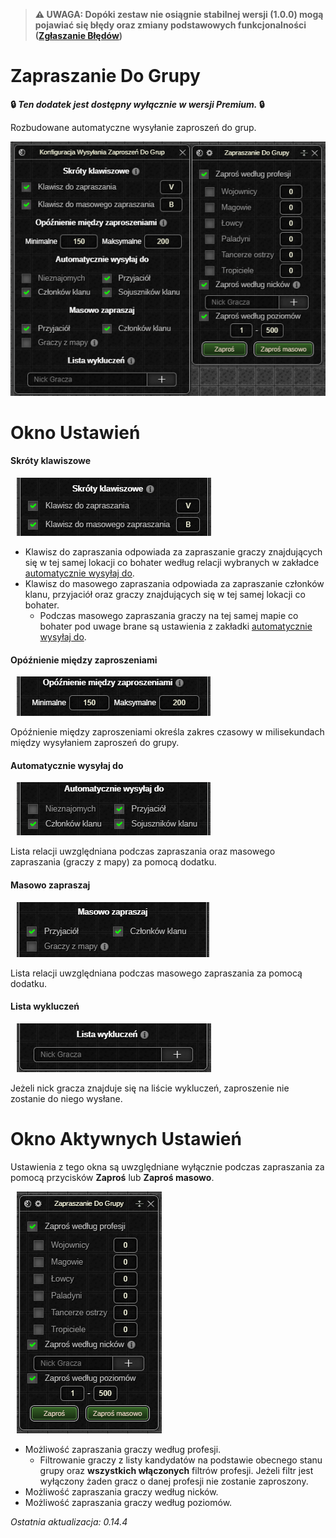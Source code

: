 > **⚠️ UWAGA: Dopóki zestaw nie osiągnie stabilnej wersji (1.0.0) mogą pojawiać się błędy oraz zmiany podstawowych funkcjonalności ([Zgłaszanie Błędów](../../download.md#zgłaszanie-błędów))**
# Zapraszanie Do Grupy
**🔒 *Ten dodatek jest dostępny wyłącznie w wersji Premium.* 🔒**

Rozbudowane automatyczne wysyłanie zaproszeń do grup.

![Okna Dodatku](images/windows.png)

# Okno Ustawień

#### Skróty klawiszowe
<p><img src="images/hotkey-settings.png" class="right" style="padding-left: 10px;" alt="Skróty klawiszowe" /></p>

* Klawisz do zapraszania odpowiada za zapraszanie graczy znajdujących się w tej samej lokacji co bohater według relacji wybranych w zakładce [automatycznie wysyłaj do](#automatycznie-wysyłaj-do).
* Klawisz do masowego zapraszania odpowiada za zapraszanie członków klanu, przyjaciół oraz graczy znajdujących się w tej samej lokacji co bohater.
  * Podczas masowego zapraszania graczy na tej samej mapie co bohater pod uwage brane są ustawienia z zakładki [automatycznie wysyłaj do](#automatycznie-wysyłaj-do).

#### Opóźnienie między zaproszeniami
<p><img src="images/delay-setting.png" class="right" style="padding-left: 10px;" alt="Opóźnienie między zaproszeniami" /></p>

Opóźnienie między zaproszeniami określa zakres czasowy w milisekundach między wysyłaniem zaproszeń do grupy.

#### Automatycznie wysyłaj do
<p><img src="images/invite-settings.png" class="right" style="padding-left: 10px;" alt="Automatycznie wysyłaj do" /></p>

Lista relacji uwzględniana podczas zapraszania oraz masowego zapraszania (graczy z mapy) za pomocą dodatku.

#### Masowo zapraszaj
<p><img src="images/mass-invite-settings.png" class="right" style="padding-left: 10px;" alt="Masowo zapraszaj" /></p>

Lista relacji uwzględniana podczas masowego zapraszania za pomocą dodatku.

#### Lista wykluczeń
<p><img src="images/exclusion-list.png" class="right" style="padding-left: 10px;" alt="Lista wykluczeń" /></p>

Jeżeli nick gracza znajduje się na liście wykluczeń, zaproszenie nie zostanie do niego wysłane.

# Okno Aktywnych Ustawień

Ustawienia z tego okna są uwzględniane wyłącznie podczas zapraszania za pomocą przycisków **Zaproś** lub **Zaproś masowo**.

<p><img src="images/active-settings-window.png" class="right" style="padding-left: 10px;" alt="Okno aktywnych ustawień" /></p>

- Możliwość zapraszania graczy według profesji.
  - Filtrowanie graczy z listy kandydatów na podstawie obecnego stanu grupy oraz **wszystkich włączonych** filtrów profesji. Jeżeli filtr jest wyłączony żaden gracz o danej profesji nie zostanie zaproszony.
- Możliwość zapraszania graczy według nicków.
- Możliwość zapraszania graczy według poziomów.

<p style="clear: both;"><em>Ostatnia aktualizacja: 0.14.4</em></p>